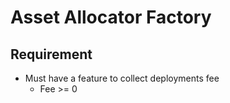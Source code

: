 # Asset Allocator Factory

## Requirement

- Must have a feature to collect deployments fee
	- Fee >= 0